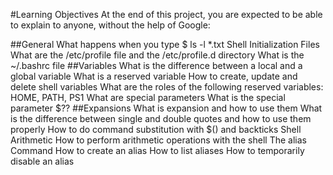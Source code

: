 #Learning Objectives
At the end of this project, you are expected to be able to explain to anyone, without the help of Google:

##General
What happens when you type $ ls -l *.txt
Shell Initialization Files
What are the /etc/profile file and the /etc/profile.d directory
What is the ~/.bashrc file
##Variables
What is the difference between a local and a global variable
What is a reserved variable
How to create, update and delete shell variables
What are the roles of the following reserved variables: HOME, PATH, PS1
What are special parameters
What is the special parameter $??
##Expansions
What is expansion and how to use them
What is the difference between single and double quotes and how to use them properly
How to do command substitution with $() and backticks
Shell Arithmetic
How to perform arithmetic operations with the shell
The alias Command
How to create an alias
How to list aliases
How to temporarily disable an alias
